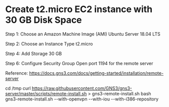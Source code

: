 # Create t2.micro EC2 instance with 30 GB Disk Space

Step 1: Choose an Amazon Machine Image (AMI)
Ubuntu Server 18.04 LTS

Step 2: Choose an Instance Type
t2.micro

Step 4: Add Storage
30 GB

Step 6: Configure Security Group
Open port 1194 for the remote server

Reference: https://docs.gns3.com/docs/getting-started/installation/remote-server

cd /tmp
curl https://raw.githubusercontent.com/GNS3/gns3-server/master/scripts/remote-install.sh > gns3-remote-install.sh
bash gns3-remote-install.sh --with-openvpn --with-iou --with-i386-repository
